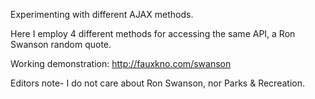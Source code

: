 Experimenting with different AJAX methods.

Here I employ 4 different methods for accessing the same API, a Ron Swanson random quote. 

Working demonstration: http://fauxkno.com/swanson

Editors note- I do not care about Ron Swanson, nor Parks & Recreation. 